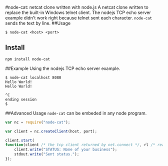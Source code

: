 #node-cat: netcat clone written with node.js
A netcat clone written to replace the built-in Windows telnet client. The nodejs TCP echo server example didn't work right because telnet sent each character. ```node-cat``` sends the text by line.
##Usage
```
$ node-cat <host> <port>
```

## Install
```
npm install node-cat
```

##Example
Using the nodejs TCP echo server example.

```
$ node-cat localhost 8080
Hello World!
Hello World!

^C
ending session
$
```

##Advanced Usage
```node-cat``` can be embeded in any node program.

```javascript
var nc = require("node-cat");

var client = nc.createClient(host, port);

client.start(
function(client /* the tcp client returned by net.connect */, rl /* readline instance */, stdin, stdout){
	client.write("STATUS: None of your business");
	stdout.write("Sent status.");
});
```